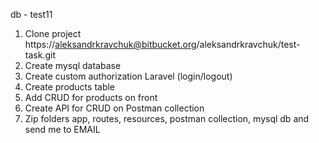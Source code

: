 db - test11

1) Clone project https://aleksandrkravchuk@bitbucket.org/aleksandrkravchuk/test-task.git
2) Create mysql database
3) Create custom authorization Laravel (login/logout)
4) Create products table
5) Add CRUD for products on front
6) Create API for CRUD on Postman collection
7) Zip folders app, routes, resources, postman collection, mysql db and send me to EMAIL


